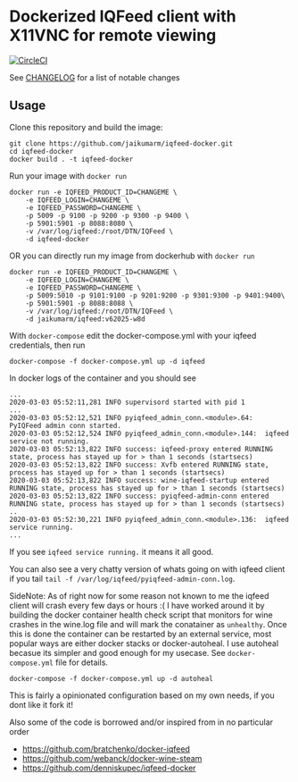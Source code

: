 Dockerized IQFeed client with X11VNC for remote viewing
=======================

[![CircleCI](https://circleci.com/gh/jaikumarm/docker-iqfeed.svg?style=svg)](https://circleci.com/gh/jaikumarm/docker-iqfeed)

See [CHANGELOG](./CHANGELOG.md) for a list of notable changes

Usage
-----
Clone this repository and build the image:
```
git clone https://github.com/jaikumarm/iqfeed-docker.git
cd iqfeed-docker
docker build . -t iqfeed-docker
```

Run your image with `docker run`
```
docker run -e IQFEED_PRODUCT_ID=CHANGEME \
    -e IQFEED_LOGIN=CHANGEME \
    -e IQFEED_PASSWORD=CHANGEME \
    -p 5009 -p 9100 -p 9200 -p 9300 -p 9400 \
    -p 5901:5901 -p 8088:8080 \
    -v /var/log/iqfeed:/root/DTN/IQFeed \
    -d iqfeed-docker
```

OR you can directly run my image from dockerhub with  `docker run`
```
docker run -e IQFEED_PRODUCT_ID=CHANGEME \
    -e IQFEED_LOGIN=CHANGEME \
    -e IQFEED_PASSWORD=CHANGEME \
    -p 5009:5010 -p 9101:9100 -p 9201:9200 -p 9301:9300 -p 9401:9400\
    -p 5901:5901 -p 8088:8088 \
    -v /var/log/iqfeed:/root/DTN/IQFeed \
    -d jaikumarm/iqfeed:v62025-w8d
```

With `docker-compose` edit the docker-compose.yml with your iqfeed credentials, then run
```
docker-compose -f docker-compose.yml up -d iqfeed
```


In docker logs of the container and you should see
```
...
2020-03-03 05:52:11,281 INFO supervisord started with pid 1
...
2020-03-03 05:52:12,521 INFO pyiqfeed_admin_conn.<module>.64:  PyIQFeed admin conn started.
2020-03-03 05:52:12,524 INFO pyiqfeed_admin_conn.<module>.144:  iqfeed service not running.
2020-03-03 05:52:13,822 INFO success: iqfeed-proxy entered RUNNING state, process has stayed up for > than 1 seconds (startsecs)
2020-03-03 05:52:13,822 INFO success: Xvfb entered RUNNING state, process has stayed up for > than 1 seconds (startsecs)
2020-03-03 05:52:13,822 INFO success: wine-iqfeed-startup entered RUNNING state, process has stayed up for > than 1 seconds (startsecs)
2020-03-03 05:52:13,822 INFO success: pyiqfeed-admin-conn entered RUNNING state, process has stayed up for > than 1 seconds (startsecs)
..
2020-03-03 05:52:30,221 INFO pyiqfeed_admin_conn.<module>.136:  iqfeed service running.
...
```

If you see `iqfeed service running.` it means it all good. 

You can also see a very chatty version of whats going on with iqfeed client if you tail `tail -f /var/log/iqfeed/pyiqfeed-admin-conn.log`. 


SideNote:
As of right now for some reason not known to me the iqfeed client will crash every few days or hours :( I have worked around it by building the docker container health check script that monitors for wine crashes in the wine.log file and will mark the conatainer as `unhealthy`. Once this is done the container can be restarted by an external service, most popular ways are either docker stacks or docker-autoheal. I use autoheal becasue its simpler and good enough for my usecase. See `docker-compose.yml` file for details.

```
docker-compose -f docker-compose.yml up -d autoheal
```


This is fairly a opinionated configuration based on my own needs, if you dont like it fork it!

Also some of the code is borrowed and/or inspired from in no particular order
* https://github.com/bratchenko/docker-iqfeed
* https://github.com/webanck/docker-wine-steam
* https://github.com/denniskupec/iqfeed-docker

